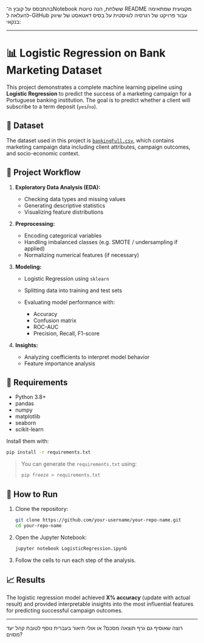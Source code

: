 בהתבסס על קובץ ה־Notebook ששלחת, הנה טיוטת README מקצועית שמתאימה להעלאה ל-GitHub עבור פרויקט של רגרסיה לוגיסטית על בסיס דאטאסט של שיווק בנקאי:

---

# 📊 Logistic Regression on Bank Marketing Dataset

This project demonstrates a complete machine learning pipeline using **Logistic Regression** to predict the success of a marketing campaign for a Portuguese banking institution. The goal is to predict whether a client will subscribe to a term deposit (`yes`/`no`).

## 📁 Dataset

The dataset used in this project is [`bankingFull.csv`](./bankingFull.csv), which contains marketing campaign data including client attributes, campaign outcomes, and socio-economic context.

## 📌 Project Workflow

1. **Exploratory Data Analysis (EDA):**

   * Checking data types and missing values
   * Generating descriptive statistics
   * Visualizing feature distributions

2. **Preprocessing:**

   * Encoding categorical variables
   * Handling imbalanced classes (e.g. SMOTE / undersampling if applied)
   * Normalizing numerical features (if necessary)

3. **Modeling:**

   * Logistic Regression using `sklearn`
   * Splitting data into training and test sets
   * Evaluating model performance with:

     * Accuracy
     * Confusion matrix
     * ROC-AUC
     * Precision, Recall, F1-score

4. **Insights:**

   * Analyzing coefficients to interpret model behavior
   * Feature importance analysis

## 🧪 Requirements

* Python 3.8+
* pandas
* numpy
* matplotlib
* seaborn
* scikit-learn

Install them with:

```bash
pip install -r requirements.txt
```

> You can generate the `requirements.txt` using:
>
> ```bash
> pip freeze > requirements.txt
> ```

## 🚀 How to Run

1. Clone the repository:

   ```bash
   git clone https://github.com/your-username/your-repo-name.git
   cd your-repo-name
   ```

2. Open the Jupyter Notebook:

   ```bash
   jupyter notebook LogisticRegression.ipynb
   ```

3. Follow the cells to run each step of the analysis.

## 📈 Results

The logistic regression model achieved **X% accuracy** (update with actual result) and provided interpretable insights into the most influential features for predicting successful campaign outcomes.

---

רוצה שאוסיף גם גרף תוצאה מסכם? או אולי תיאור בעברית נוסף לטובת קהל יעד מסוים?
